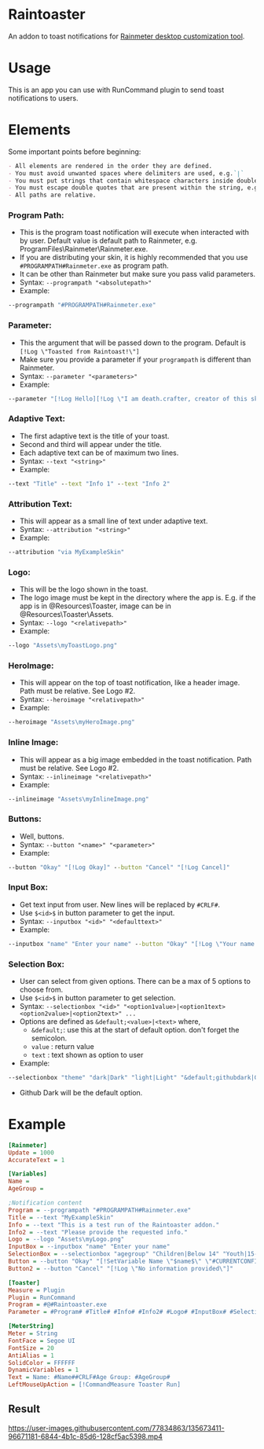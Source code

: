 # Raintoaster
An addon to toast notifications for [Rainmeter desktop customization tool](https://www.rainmeter.net).

# Usage
This is an app you can use with RunCommand plugin to send toast notifications to users.

# Elements
Some important points before beginning:
```md
- All elements are rendered in the order they are defined.
- You must avoid unwanted spaces where delimiters are used, e.g.`|`
- You must put strings that contain whitespace characters inside double quotes, e.g. `"string with whitespace"`.
- You must escape double quotes that are present within the string, e.g. `"string \"with\" quotes"`
- All paths are relative.
```

### Program Path:
- This is the program toast notification will execute when interacted with by user. Default value is default path to Rainmeter, e.g. ProgramFiles\Rainmeter\Rainmeter.exe.
- If you are distributing your skin, it is highly recommended that you use `#PROGRAMPATH#Rainmeter.exe` as program path.
- It can be other than Rainmeter but make sure you pass valid parameters.
- Syntax: `--programpath "<absolutepath>"`
- Example:
```cmd
--programpath "#PROGRAMPATH#Rainmeter.exe"
```

### Parameter:
- This the argument that will be passed down to the program. Default is `[!Log \"Toasted from Raintoast!\"]`
- Make sure you provide a parameter if your `programpath` is different than Rainmeter.
- Syntax: `--parameter "<parameters>"`
- Example:
```cmd
--parameter "[!Log Hello][!Log \"I am death.crafter, creator of this skin.\"]"
```

### Adaptive Text:
- The first adaptive text is the title of your toast.
- Second and third will appear under the title.
- Each adaptive text can be of maximum two lines.
- Syntax: `--text "<string>"`
- Example: 
```cmd
--text "Title" --text "Info 1" --text "Info 2"
```

### Attribution Text:
- This will appear as a small line of text under adaptive text.
- Syntax: `--attribution "<string>"`
- Example: 
```cmd
--attribution "via MyExampleSkin"
```

### Logo:
- This will be the logo shown in the toast.
- The logo image must be kept in the directory where the app is. E.g. if the app is in @Resources\Toaster, image can be in @Resources\Toaster\Assets.
- Syntax: `--logo "<relativepath>"`
- Example: 
```cmd
--logo "Assets\myToastLogo.png"
```

### HeroImage:
- This will appear on the top of toast notification, like a header image. Path must be relative. See Logo #2.
- Syntax: `--heroimage "<relativepath>"`
- Example: 
```cmd
--heroimage "Assets\myHeroImage.png"
```

### Inline Image:
- This will appear as a big image embedded in the toast notification. Path must be relative. See Logo #2.
- Syntax: `--inlineimage "<relativepath>"`
- Example: 
```cmd
--inlineimage "Assets\myInlineImage.png"
```
### Buttons:
- Well, buttons.
- Syntax: `--button "<name>" "<parameter>"`
- Example: 
```cmd
--button "Okay" "[!Log Okay]" --button "Cancel" "[!Log Cancel]"
```

### Input Box:
- Get text input from user. New lines will be replaced by `#CRLF#`.
- Use `$<id>$` in button parameter to get the input.
- Syntax: `--inputbox "<id>" "<defaulttext>"`
- Example:
```cmd
--inputbox "name" "Enter your name" --button "Okay" "[!Log \"Your name is $name$\"]"
```

### Selection Box:
- User can select from given options. There can be a max of 5 options to choose from.
- Use `$<id>$` in button parameter to get selection.
- Syntax: `--selectionbox "<id>" "<option1value>|<option1text> <option2value>|<option2text>" ... `
- Options are defined as `&default;<value>|<text>` where,
  - `&default;`: use this at the start of default option. don't forget the semicolon.
  - `value`    : return value
  - `text`     : text shown as option to user
- Example:
```cmd
--selectionbox "theme" "dark|Dark" "light|Light" "&default;githubdark|GitHub Dark" "githublight|GitHub Light" "solarized|Solarized" --button "Okay" "[!Log \"$theme$ was chosen.\"]"
```
  - Github Dark will be the default option.

# Example
```ini
[Rainmeter]
Update = 1000
AccurateText = 1

[Variables]
Name =
AgeGroup =

;Notification content
Program = --programpath "#PROGRAMPATH#Rainmeter.exe"
Title = --text "MyExampleSkin"
Info = --text "This is a test run of the Raintoaster addon."
Info2 = --text "Please provide the requested info."
Logo = --logo "Assets\myLogo.png"
InputBox = --inputbox "name" "Enter your name"
SelectionBox = --selectionbox "agegroup" "Children|Below 14" "Youth|15-28" "Middle|29-48" "Old|Above49"
Button = --button "Okay" "[!SetVariable Name \"$name$\" \"#CURRENTCONFIG#\"][!SetVariable AgeGroup \"$agegroup$\" \"#CURRENTCONFIG#\"][!Update \"#CURRENTCONFIG#\"]"
Button2 = --button "Cancel" "[!Log \"No information provided\"]"

[Toaster]
Measure = Plugin
Plugin = RunCommand
Program = #@#Raintoaster.exe
Parameter = #Program# #Title# #Info# #Info2# #Logo# #InputBox# #SelectionBox# #Button# #Button2#

[MeterString]
Meter = String
FontFace = Segoe UI
FontSize = 20
AntiAlias = 1
SolidColor = FFFFFF
DynamicVariables = 1
Text = Name: #Name##CRLF#Age Group: #AgeGroup#
LeftMouseUpAction = [!CommandMeasure Toaster Run]
```
## Result


https://user-images.githubusercontent.com/77834863/135673411-96671181-6844-4b1c-85d6-128cf5ac5398.mp4

